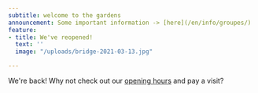 ```yaml
---
subtitle: welcome to the gardens
announcement: Some important information -> [here](/en/info/groupes/)
feature:
- title: We've reopened!
  text: ''
  image: "/uploads/bridge-2021-03-13.jpg"

---
```

We're back! Why not check out our [opening hours](/en/info/#horaires) and pay a visit?